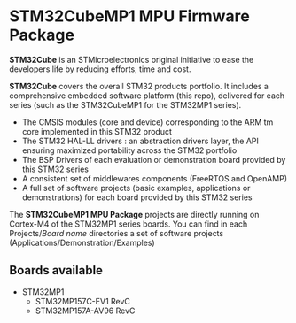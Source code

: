 # STM32CubeMP1 MPU Firmware Package

**STM32Cube** is an STMicroelectronics original initiative to ease the developers life by reducing efforts, time and cost.

**STM32Cube** covers the overall STM32 products portfolio. It includes a comprehensive embedded software platform (this repo), delivered for each series (such as the STM32CubeMP1 for the STM32MP1 series).
   * The CMSIS modules (core and device) corresponding to the ARM tm core implemented in this STM32 product
   * The STM32 HAL-LL drivers : an abstraction drivers layer, the API ensuring maximized portability across the STM32 portfolio 
   * The BSP Drivers of each evaluation or demonstration board provided by this STM32 series 
   * A consistent set of middlewares components (FreeRTOS and OpenAMP)
   * A full set of software projects (basic examples, applications or demonstrations) for each board provided by this STM32 series
   
The **STM32CubeMP1 MPU Package** projects are directly running on Cortex-M4 of the STM32MP1 series boards. You can find in each Projects/*Board name* directories a set of software projects (Applications/Demonstration/Examples) 

## Boards available
  * STM32MP1
    * STM32MP157C-EV1 RevC
    * STM32MP157A-AV96 RevC